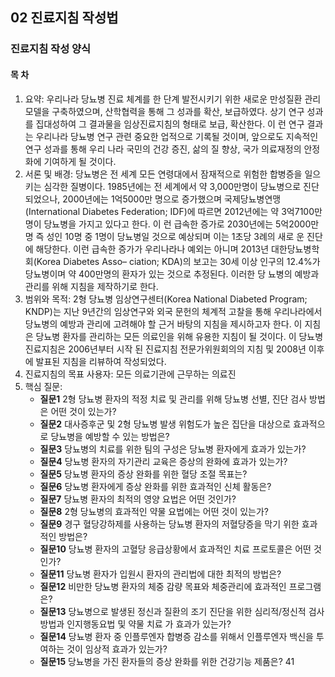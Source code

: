 ## 02 진료지침 작성법
### 진료지침 작성 양식
#### 목 차
1.  요약: 우리나라 당뇨병 진료 체계를 한 단계 발전시키기 위한 새로운 만성질환 관리 모델을 구축하였으며, 산학협력을 통해 그 성과를 확산, 보급하였다. 상기 연구 성과를 집대성하여 그 결과물을 임상진료지침의 형태로 보급, 확산한다. 이 런 연구 결과는 우리나라 당뇨병 연구 관련 중요한 업적으로 기록될 것이며, 앞으로도 지속적인 연구 성과를 통해 우리 나라 국민의 건강 증진, 삶의 질 향상, 국가 의료재정의 안정화에 기여하게 될 것이다.
2.  서론 및 배경: 당뇨병은 전 세계 모든 연령대에서 잠재적으로 위험한 합병증을 일으키는 심각한 질병이다. 1985년에는 전 세계에서 약 3,000만명이 당뇨병으로 진단되었으나, 2000년에는 1억5000만 명으로 증가했으며 국제당뇨병연맹(International Diabetes Federation; IDF)에 따르면 2012년에는 약 3억7100만 명이 당뇨병을 가지고 있다고 한다. 이 런 급속한 증가로 2030년에는 5억2000만 명 즉 성인 10명 중 1명이 당뇨병일 것으로 예상되며 이는 1초당 3례의 새로 운 진단에 해당한다. 이런 급속한 증가가 우리나라나 예외는 아니며 2013년 대한당뇨병학회(Korea Diabetes Asso– ciation; KDA)의 보고는 30세 이상 인구의 12.4%가 당뇨병이며 약 400만명의 환자가 있는 것으로 추정된다. 이러한 당 뇨병의 예방과 관리를 위해 지침을 제작하기로 한다.
3.  범위와 목적: 2형 당뇨병 임상연구센터(Korea National Diabeted Program; KNDP)는 지난 9년간의 임상연구와 외국 문헌의 체계적 고찰을 통해 우리나라에서 당뇨병의 예방과 관리에 고려해야 할 근거 바탕의 지침을 제시하고자 한다. 이 지침은 당뇨병 환자를 관리하는 모든 의료인을 위해 유용한 지침이 될 것이다. 이 당뇨병 진료지침은 2006년부터 시작 된 진료지침 전문가위원회의의 지침 및 2008년 이후에 발표된 지침을 리뷰하여 작성되었다.
4.  진료지침의 목표 사용자: 모든 의료기관에 근무하는 의료진
5.  핵심 질문:
    *   **질문1** 2형 당뇨병 환자의 적정 치료 및 관리를 위해 당뇨병 선별, 진단 검사 방법은 어떤 것이 있는가?
    *   **질문2** 대사증후군 및 2형 당뇨병 발생 위험도가 높은 집단을 대상으로 효과적으로 당뇨병을 예방할 수 있는 방법은?
    *   **질문3** 당뇨병의 치료를 위한 팀의 구성은 당뇨병 환자에게 효과가 있는가?
    *   **질문4** 당뇨병 환자의 자기관리 교육은 증상의 완화에 효과가 있는가?
    *   **질문5** 당뇨병 환자의 증상 완화를 위한 혈당 조절 목표는?
    *   **질문6** 당뇨병 환자에게 증상 완화를 위한 효과적인 신체 활동은?
    *   **질문7** 당뇨병 환자의 최적의 영양 요법은 어떤 것인가?
    *   **질문8** 2형 당뇨병의 효과적인 약물 요법에는 어떤 것이 있는가?
    *   **질문9** 경구 혈당강하제를 사용하는 당뇨병 환자의 저혈당증을 막기 위한 효과적인 방법은?
    *   **질문10** 당뇨병 환자의 고혈당 응급상황에서 효과적인 치료 프로토콜은 어떤 것인가?
    *   **질문11** 당뇨병 환자가 입원시 환자의 관리법에 대한 최적의 방법은?
    *   **질문12** 비만한 당뇨병 환자의 체중 감량 목표와 체중관리에 효과적인 프로그램은?
    *   **질문13** 당뇨병으로 발생된 정신과 질환의 조기 진단을 위한 심리적/정신적 검사 방법과 인지행동요법 및 약물 치료 가 효과가 있는가?
    *   **질문14** 당뇨병 환자 중 인플루엔자 합병증 감소를 위해서 인플루엔자 백신을 투여하는 것이 임상적 효과가 있는가?
    *   **질문15** 당뇨병을 가진 환자들의 증상 완화를 위한 건강기능 제품은?
<PAGE>41
